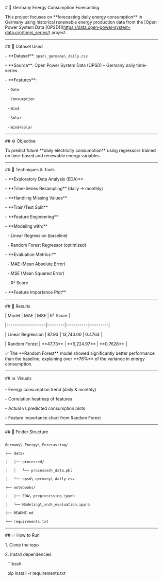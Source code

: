 \# 🔋 Germany Energy Consumption Forecasting



This project focuses on \*\*forecasting daily energy consumption\*\* in Germany using historical renewable energy production data from the \[Open Power System Data (OPSD)](https://data.open-power-system-data.org/time\_series/) project.



---



\## 📁 Dataset Used



\- \*\*Dataset\*\*: `opsd\_germany\_daily.csv`

\- \*\*Source\*\*: Open Power System Data (OPSD) – Germany daily time-series

\- \*\*Features\*\*:

&nbsp; - `Date`

&nbsp; - `Consumption`

&nbsp; - `Wind`

&nbsp; - `Solar`

&nbsp; - `Wind+Solar`



---



\## ⚙️ Objective



To predict future \*\*daily electricity consumption\*\* using regressors trained on time-based and renewable energy variables.



---



\## 🧠 Techniques \& Tools



\- \*\*Exploratory Data Analysis (EDA)\*\*

\- \*\*Time-Series Resampling\*\* (daily → monthly)

\- \*\*Handling Missing Values\*\*

\- \*\*Train/Test Split\*\*

\- \*\*Feature Engineering\*\*

\- \*\*Modeling with:\*\*

&nbsp; - Linear Regression (baseline)

&nbsp; - Random Forest Regressor (optimized)

\- \*\*Evaluation Metrics:\*\*

&nbsp; - MAE (Mean Absolute Error)

&nbsp; - MSE (Mean Squared Error)

&nbsp; - R² Score

\- \*\*Feature Importance Plot\*\*



---



\## 🧪 Results



| Model               | MAE     | MSE       | R² Score |

|--------------------|---------|-----------|----------|

| Linear Regression  | 87.93   | 13,743.00 | 0.4763   |

| Random Forest      | \*\*47.73\*\* | \*\*6,224.97\*\* | \*\*0.7628\*\*   |



✅ The \*\*Random Forest\*\* model showed significantly better performance than the baseline, explaining over \*\*76%\*\* of the variance in energy consumption.



---



\## 📊 Visuals



\- Energy consumption trend (daily \& monthly)

\- Correlation heatmap of features

\- Actual vs predicted consumption plots

\- Feature importance chart from Random Forest



---



\## 📂 Folder Structure

```

Germany\_Energy\_Forecasting/

├── data/

│   ├── processed/

│   │   └── processed\_data.pkl

│   └── opsd\_germany\_daily.csv

├── notebooks/

│   ├── EDA\_preprocessing.ipynb

│   └── Modeling\_and\_evaluation.ipynb

├── README.md

└── requirements.txt

```

---



\## ✅ How to Run



1\. Clone the repo  

2\. Install dependencies  

&nbsp;  ```bash

&nbsp;  pip install -r requirements.txt




